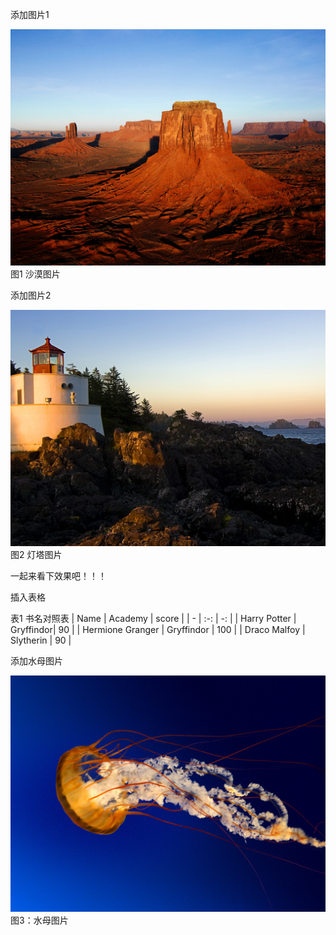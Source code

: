 添加图片1

![image](https://github.com/jessica369/test/blob/master/pic/Desert.jpg)
图1 沙漠图片

添加图片2

![image](https://github.com/jessica369/test/blob/master/pic/Lighthouse.jpg)
图2 灯塔图片


一起来看下效果吧！！！

插入表格

表1 书名对照表
| Name | Academy | score | 
| - | :-: | -: | 
| Harry Potter | Gryffindor| 90 | 
| Hermione Granger | Gryffindor | 100 | 
| Draco Malfoy | Slytherin | 90 |

添加水母图片

![image](https://github.com/jessica369/test/blob/master/pic/Jellyfish.jpg)
图3：水母图片
